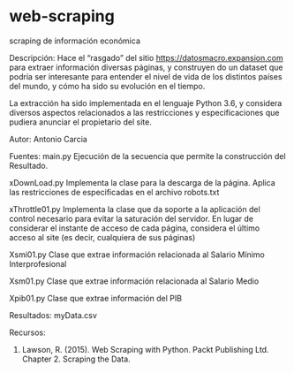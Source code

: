 # web-scraping
scraping de información económica

Descripción:
Hace el “rasgado” del sitio  https://datosmacro.expansion.com para extraer información diversas páginas, y construyen do un dataset que podría ser interesante para entender el nivel de vida de los distintos países del mundo, y cómo ha sido su evolución en el tiempo. 

La extracción ha sido implementada en el lenguaje Python 3.6, y considera diversos aspectos relacionados a las restricciones y especificaciones que pudiera anunciar el propietario del site.

Autor: 
Antonio Carcia

Fuentes:
main.py
Ejecución de la secuencia que permite la construcción del Resultado.

xDownLoad.py 
Implementa la clase para la descarga de la página. Aplica las restricciones de especificadas en el archivo robots.txt

xThrottle01.py
Implementa la clase que da soporte a la aplicación del control necesario para evitar la saturación del servidor. En lugar de 
considerar el instante de acceso de cada página, considera el último acceso al site (es decir, cualquiera de sus páginas)

Xsmi01.py
Clase que extrae información relacionada al Salario Mínimo Interprofesional

Xsm01.py
Clase que extrae información relacionada al Salario Medio

Xpib01.py
Clase que extrae información del PIB

Resultados:
myData.csv

Recursos:
1.	Lawson, R. (2015). Web Scraping with Python. Packt Publishing Ltd. Chapter 2. Scraping the Data.

